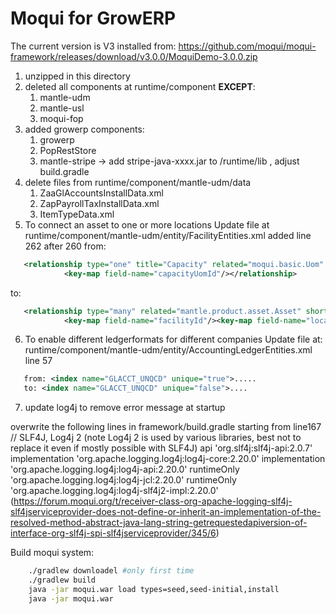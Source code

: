 # Moqui for GrowERP

The current version is V3 installed from:
https://github.com/moqui/moqui-framework/releases/download/v3.0.0/MoquiDemo-3.0.0.zip

1. unzipped in this directory
2. deleted all components at runtime/component **EXCEPT**:
   1. mantle-udm
   2. mantle-usl
   3. moqui-fop
3. added growerp components:
   1. growerp
   2. PopRestStore
   3. mantle-stripe -> add stripe-java-xxxx.jar to /runtime/lib , adjust build.gradle
4. delete files from runtime/component/mantle-udm/data
   1. ZaaGlAccountsInstallData.xml
   2. ZapPayrollTaxInstallData.xml
   3. ItemTypeData.xml
5. To connect an asset to one or more locations
Update file at runtime/component/mantle-udm/entity/FacilityEntities.xml
   added line 262 after 260 from:
```xml
   <relationship type="one" title="Capacity" related="moqui.basic.Uom" short-alias="capacityUom">
            <key-map field-name="capacityUomId"/></relationship>
```
   to:
```xml 
   <relationship type="many" related="mantle.product.asset.Asset" short-alias="AssetLocation">
            <key-map field-name="facilityId"/><key-map field-name="locationSeqId"/></relationship>
```
6. To enable different ledgerformats for different companies 
Update file at: runtime/component/mantle-udm/entity/AccountingLedgerEntities.xml line 57
```xml
   from: <index name="GLACCT_UNQCD" unique="true">.....
   to: <index name="GLACCT_UNQCD" unique="false">....
```
7. update log4j to remove error message at startup

overwrite the following lines in framework/build.gradle starting from line167
    // SLF4J, Log4j 2 (note Log4j 2 is used by various libraries, best not to replace it even if mostly possible with SLF4J)
    api 'org.slf4j:slf4j-api:2.0.7'
    implementation 'org.apache.logging.log4j:log4j-core:2.20.0'
    implementation 'org.apache.logging.log4j:log4j-api:2.20.0'
    runtimeOnly 'org.apache.logging.log4j:log4j-jcl:2.20.0'
    runtimeOnly 'org.apache.logging.log4j:log4j-slf4j2-impl:2.20.0'
(https://forum.moqui.org/t/receiver-class-org-apache-logging-slf4j-slf4jserviceprovider-does-not-define-or-inherit-an-implementation-of-the-resolved-method-abstract-java-lang-string-getrequestedapiversion-of-interface-org-slf4j-spi-slf4jserviceprovider/345/6)

Build moqui system:
```sh
    ./gradlew downloadel #only first time
    ./gradlew build
    java -jar moqui.war load types=seed,seed-initial,install
    java -jar moqui.war
```



